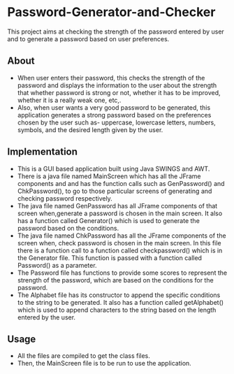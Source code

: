 # Password-Generator-and-Checker
This project aims at checking the strength of the password entered by user and to generate a password based on user preferences.
## About 
* When user enters their password, this checks the strength of the password and displays the information to the user about the strength that whether password is strong or not, whether it has to be improved, whether it is a really weak one, etc,.
* Also, when user wants a very good password to be generated, this application generates a strong password based on the preferences chosen by the user such as- uppercase, lowercase letters, numbers, symbols, and the desired length given by the user.
## Implementation
* This is a GUI based application built using Java SWINGS and AWT.
* There is a java file named MainScreen which has all the JFrame components and and has the function calls such as GenPassword() and ChkPassword(), to go to those particular screens of generating and checking password respectively.
* The java file named GenPassword has all JFrame components of that screen when,generate a password is chosen in the main screen. It also has a function called Generator() which is used to generate the password based on the conditions.
* The java file named ChkPassword has all the JFrame components of the screen when, check password is chosen in the main screen. In this file there is a function call to a function called checkpassword() which is in the Generator file. This function is passed with a function called Password() as a parameter. 
* The Password file has functions to provide some scores to represent the strength of the password, which are based on the conditions for the password.
* The Alphabet file has its constructor to append the specific conditions to the string to be generated. It also has a function called getAlphabet() which is used to append characters to the string based on the length entered by the user.
## Usage
* All the files are compiled to get the class files.
* Then, the MainScreen file is to be run to use the application.
